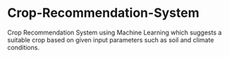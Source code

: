 # Crop-Recommendation-System
Crop Recommendation System using Machine Learning which suggests a suitable crop based on given input parameters such as soil and climate conditions.
